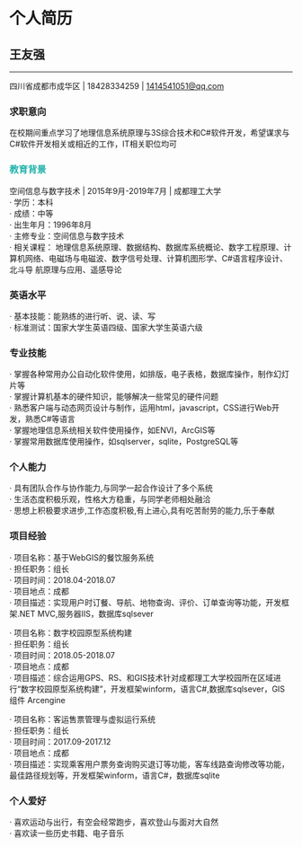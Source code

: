 # 个人简历

## 王友强
---
四川省成都市成华区 | 18428334259 | 1414541051@qq.com 

### 求职意向 
在校期间重点学习了地理信息系统原理与3S综合技术和C#软件开发，希望谋求与C#软件开发相关或相近的工作，IT相关职位均可

### <font color="#20B2AA">教育背景</font> 
空间信息与数字技术 | 2015年9月-2019年7月 | 成都理工大学<br>
· 学历：本科<br> 
· 成绩：中等<br> 
· 出生年月：1996年8月<br> 
· 主修专业：空间信息与数字技术<br> 
· 相关课程： 地理信息系统原理、数据结构、数据库系统概论、数字工程原理、计算机网络、电磁场与电磁波、数字信号处理、计算机图形学、C#语言程序设计、北斗导      航原理与应用、遥感导论 

### 英语水平
· 基本技能：能熟练的进行听、说、读、写<br>
· 标准测试：国家大学生英语四级、国家大学生英语六级<br> 

### 专业技能
· 掌握各种常用办公自动化软件使用，如排版，电子表格，数据库操作，制作幻灯片等<br> 
· 掌握计算机基本的硬件知识，能够解决一些常见的硬件问题<br> 
· 熟悉客户端与动态网页设计与制作，运用html，javascript，CSS进行Web开发，熟悉C#等语言<br> 
· 掌握地理信息系统相关软件使用操作，如ENVI，ArcGIS等<br> 
· 掌握常用数据库使用操作，如sqlserver，sqlite，PostgreSQL等

### 个人能力 
· 具有团队合作与协作能力,与同学一起合作设计了多个系统<br> 
· 生活态度积极乐观，性格大方稳重，与同学老师相处融洽<br> 
· 思想上积极要求进步,工作态度积极,有上进心,具有吃苦耐劳的能力,乐于奉献

### 项目经验 
· 项目名称：基于WebGIS的餐饮服务系统<br> 
· 担任职务：组长<br>
· 项目时间：2018.04-2018.07<br> 
· 项目地点：成都<br> 
· 项目描述：实现用户时订餐、导航、地物查询、评价、订单查询等功能，开发框架.NET MVC,服务器IIS，数据库sqlsever 

· 项目名称：数字校园原型系统构建<br> 
· 担任职务：组长<br> 
· 项目时间：2018.05-2018.07<br> 
· 项目地点：成都<br> 
· 项目描述：综合运用GPS、RS、和GIS技术针对成都理工大学校园所在区域进行“数字校园原型系统构建”，开发框架winform，语言C#,数据库sqlsever，GIS组件 Arcengine 

· 项目名称：客运售票管理与虚拟运行系统<br> 
· 担任职务：组长<br> 
· 项目时间：2017.09-2017.12<br> 
· 项目地点：成都<br> 
· 项目描述：实现乘客用户票务查询购买退订等功能，客车线路查询修改等功能，最佳路径规划等，开发框架winform，语言C#，数据库sqlite 

### 个人爱好
· 喜欢运动与出行，有空会经常跑步，喜欢登山与面对大自然<br> 
· 喜欢读一些历史书籍、电子音乐








